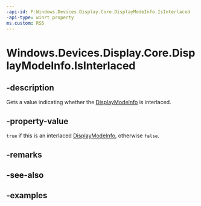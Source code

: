 ```yaml
---
-api-id: P:Windows.Devices.Display.Core.DisplayModeInfo.IsInterlaced
-api-type: winrt property
ms.custom: RS5
---
```


<!-- Property syntax.
public bool IsInterlaced { get; }
-->

# Windows.Devices.Display.Core.DisplayModeInfo.IsInterlaced

## -description
Gets a value indicating whether the [DisplayModeInfo](displaymodeinfo.md) is interlaced.

## -property-value
`true` if this is an interlaced [DisplayModeInfo](displaymodeinfo.md), otherwise `false`.

## -remarks

## -see-also

## -examples
